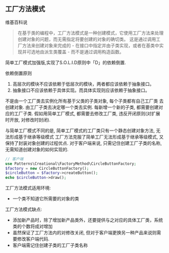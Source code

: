 ## 工厂方法模式
维基百科说
> 在基于类的编程中，工厂方法模式是一种创建模式，它使用工厂方法来处理创建对象的问题，而无需指定将要创建的对象的确切类。
这是通过调用工厂方法来创建对象来完成的 - 在接口中指定并由子类实现，或者在基类中实现并可选地由派生类覆盖 - 而不是通过调用构造函数。

简单工厂模式加强版,实现了S.O.L.I.D原则中「D」的依赖倒置.

依赖倒置原则
 1. 高层次的模块不应该依赖于低层次的模块，两者都应该依赖于抽象接口。
 2. 抽象接口不应该依赖于具体实现。而具体实现则应该依赖于抽象接口。

不是由一个工厂类去实例化所有基于父类的子类对象, 每个子类都有自己工厂类
去创建对象. 由工厂子类去决定哪一个类去实例. 每新增一个新的子类, 都需要创建对应的工厂子类.
假如用简单工厂模式, 都需要去修改工厂类, 违反开闭原则(对扩展时开放, 对修改时封闭). 

与简单工厂模式不同的是, 简单工厂模式的工厂类只有一个静态创建对象方法, 无法形成基于继承等级模式
工厂方法克服了简单工厂无法形成基于继承等级模式, 又保持了封装对象创建的过程优点. 
对于客户端来说, 只需记住创建工厂子类的名称, 无需知道创建对象的如何实现的.
```php
// 客户端
use Patterns\Creational\FactoryMethod\CircleButtonFactory;
$factory = new CircleButtonFactory();
$circleButton = $factory->createButton();
echo $circleButton->draw();
```

工厂方法模式适用环境:
- 一个类不知道它所需要的对象的类

工厂方法模式缺点:
 - 添加新产品时，除了增加新产品类外，还要提供与之对应的具体工厂类，系统类的个数将成对增加
 - 虽然保证了工厂方法内的对修改关闭, 但对于客户端更换另一种产品来说则需要修改客户端代码.
 - 客户端需记住创建子类的工厂子类名称